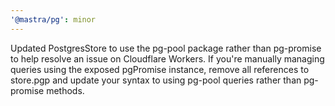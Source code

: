```yaml
---
'@mastra/pg': minor
---
```


Updated PostgresStore to use the pg-pool package rather than pg-promise to help resolve an issue on Cloudflare Workers. If you're manually managing queries using the exposed pgPromise instance, remove all references to store.pgp and update your syntax to using pg-pool queries rather than pg-promise methods.
